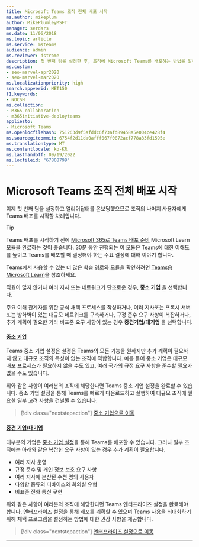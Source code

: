 ```yaml
---
title: Microsoft Teams 조직 전체 배포 시작
ms.author: mikeplum
author: MikePlumleyMSFT
manager: serdars
ms.date: 11/06/2018
ms.topic: article
ms.service: msteams
audience: admin
ms.reviewer: dstrome
description: 첫 번째 팀을 설정한 후, 조직에 Microsoft Teams를 배포하는 방법을 알아봅니다.
ms.custom:
- seo-marvel-apr2020
- seo-marvel-mar2020
ms.localizationpriority: high
search.appverid: MET150
f1.keywords:
- NOCSH
ms.collection:
- M365-collaboration
- m365initiative-deployteams
appliesto:
- Microsoft Teams
ms.openlocfilehash: 751263d9f5afddc6f73afd89458a5e004ce428f4
ms.sourcegitcommit: 6754f2d11da0afff067f0872acf778a83fd1595e
ms.translationtype: MT
ms.contentlocale: ko-KR
ms.lasthandoff: 09/19/2022
ms.locfileid: "67808799"
---
```

# <a name="start-your-organization-wide-rollout-of-microsoft-teams"></a>Microsoft Teams 조직 전체 배포 시작

이제 첫 번째 팀을 설정하고 얼리어답터를 온보딩했으므로 조직의 나머지 사용자에게 Teams 배포를 시작할 차례입니다.

> [!TIP]
> Teams 배포를 시작하기 전에 [Microsoft 365로 Teams 배포 준비](/training/modules/m365-teams-collab-prepare-deployment/) Microsoft Learn 모듈을 완료하는 것이 좋습니다. 30분 동안 진행되는 이 모듈은 Teams에 대한 이해도를 높이고 Teams를 배포할 때 결정해야 하는 주요 결정에 대해 이야기 합니다.
>
> Teams에서 사용할 수 있는 더 많은 학습 경로와 모듈을 확인하려면 [Teams용 Microsoft Learn](/learn/teams/)을 참조하세요.

직원이 많지 않거나 여러 지사 또는 네트워크가 단조로운 경우, **중소 기업** 을 선택합니다.

주요 이해 관계자를 위한 공식 채택 프로세스를 작성하거나, 여러 지사또는 프록시 서버 또는 방화벽이 있는 대규모 네트워크를 구축하거나, 규정 준수 요구 사항이 복잡하거나, 추가 계획이 필요한 기타 비표준 요구 사항이 있는 경우 **중견기업/대기업** 을 선택합니다.

#### <a name="small-business"></a>[중소 기업](#tab/SmallBusiness)

Teams 중소 기업 설정은 설정은 Teams의 모든 기능을 원하지만 추가 계획이 필요하지 않고 대규모 조직의 특성이 없는 조직에 적합합니다. 예를 들어 중소 기업은 대규모 배포 프로세스가 필요하지 않을 수도 있고, 여러 국가의 규정 요구 사항을 준수할 필요가 없을 수도 있습니다.

위와 같은 사항이 여러분의 조직에 해당한다면 Teams 중소 기업 설정을 완료할 수 있습니다. 중소 기업 설정을 통해 Teams를 빠르게 다운로드하고 실행하여 대규모 조직에 필요한 일부 고려 사항을 건널뛸 수 있습니다.

> [!div class="nextstepaction"]
> [중소 기업으로 이동](deploy-small-business.md)

#### <a name="mediumlarge-business"></a>[중견 기업/대기업](#tab/LargeBusiness)

대부분의 기업은 [중소 기업 설정](deploy-small-business.md)을 통해 Teams를 배포할 수 있습니다. 그러나 일부 조직에는 아래와 같은 복잡한 요구 사항이 있는 경우 추가 계획이 필요합니다.

- 여러 지사 운영
- 규정 준수 및 개인 정보 보호 요구 사항
- 여러 지사에 분산된 수천 명의 사용자
- 다양항 종류의 디바이스와 회의실 유형
- 비표준 전화 통신 구현

위와 같은 사항이 여러분의 조직에 해당한다면 Teams 엔터프라이즈 설정을 완료해야 합니다. 엔터프라이즈 설정을 통해 배포를 계획할 수 있으며 Teams 사용을 최대화하기 위해 채택 프로그램을 설정하는 방법에 대한 권장 사항을 제공합니다.

> [!div class="nextstepaction"]
> [엔터프라이즈 설정으로 이동](deploy-enterprise-overview.md)

---
